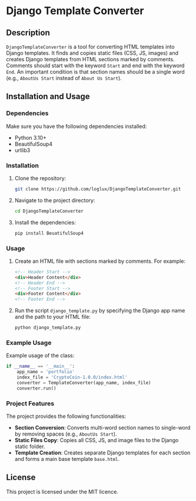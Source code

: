 # Django Template Converter

## Description

`DjangoTemplateConverter` is a tool for converting HTML templates into Django templates. It finds and copies static files (CSS, JS, images) and creates Django templates from HTML sections marked by comments. Comments should start with the keyword `Start` and end with the keyword `End`. An important condition is that section names should be a single word (e.g., `AboutUs Start` instead of `About Us Start`).

## Installation and Usage

### Dependencies

Make sure you have the following dependencies installed:
- Python 3.10+
- BeautifulSoup4
- urllib3

### Installation

1. Clone the repository:

   ```sh
   git clone https://github.com/loglux/DjangoTemplateConverter.git
   ```

2. Navigate to the project directory:

   ```sh
   cd DjangoTemplateConverter
   ```

3. Install the dependencies:

   ```sh
   pip install BeuatifulSoup4
   ```

### Usage

1. Create an HTML file with sections marked by comments. For example:
   ```html
   <!-- Header Start -->
   <div>Header Content</div>
   <!-- Header End -->
   <!-- Footer Start -->
   <div>Footer Content</div>
   <!-- Footer End -->
   ```

2. Run the script `django_template.py` by specifying the Django app name and the path to your HTML file:
   ```sh
   python django_template.py
   ```

### Example Usage

Example usage of the class:
```python
if __name__ == '__main__':
    app_name = 'portfolio'
    index_file = 'CryptoCoin-1.0.0/index.html'
    converter = TemplateConverter(app_name, index_file)
    converter.run()
```

### Project Features

The project provides the following functionalities:

- **Section Conversion**: Converts multi-word section names to single-word by removing spaces (e.g., `AboutUs Start`).
- **Static Files Copy**: Copies all CSS, JS, and image files to the Django static folder.
- **Template Creation**: Creates separate Django templates for each section and forms a main base template `base.html`.

## License

This project is licensed under the MIT licence.